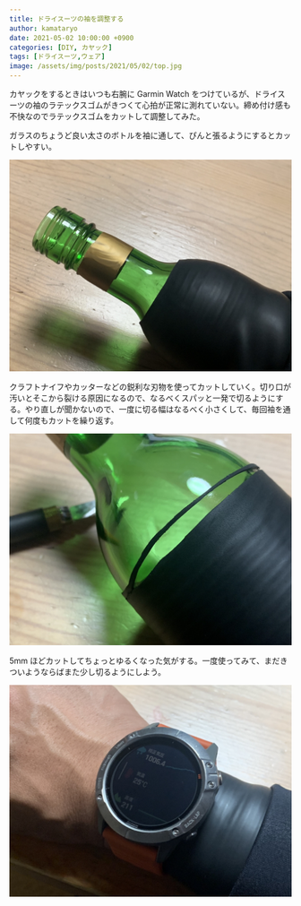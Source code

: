 ```yaml
---
title: ドライスーツの袖を調整する
author: kamataryo
date: 2021-05-02 10:00:00 +0900
categories: [DIY, カヤック]
tags: [ドライスーツ,ウェア]
image: /assets/img/posts/2021/05/02/top.jpg
---
```


カヤックをするときはいつも右腕に Garmin Watch をつけているが、ドライスーツの袖のラテックスゴムがきつくて心拍が正常に測れていない。締め付け感も不快なのでラテックスゴムをカットして調整してみた。

ガラスのちょうど良い太さのボトルを袖に通して、ぴんと張るようにするとカットしやすい。

![ガラスのボトルを袖に通したところ](/assets/img/posts/2021/05/02/01.jpg)

クラフトナイフやカッターなどの鋭利な刃物を使ってカットしていく。切り口が汚いとそこから裂ける原因になるので、なるべくスパッと一発で切るようにする。やり直しが聞かないので、一度に切る幅はなるべく小さくして、毎回袖を通して何度もカットを繰り返す。

![ガラスのボトルを袖に通したところ](/assets/img/posts/2021/05/02/02.jpg)

5mm ほどカットしてちょっとゆるくなった気がする。一度使ってみて、まだきついようならばまた少し切るようにしよう。

![ガラスのボトルを袖に通したところ](/assets/img/posts/2021/05/02/03.jpg)